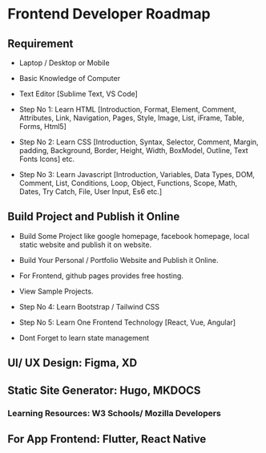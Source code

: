# Frontend Developer Roadmap

## Requirement
- Laptop / Desktop or Mobile
- Basic Knowledge of Computer 
- Text Editor [Sublime Text, VS Code]

- Step No 1: Learn HTML [Introduction, Format, Element, Comment, Attributes, Link, Navigation, Pages, Style, Image, List, iFrame, Table, Forms, Html5]
- Step No 2: Learn CSS [Introduction, Syntax, Selector, Comment, Margin, padding, Background, Border, Height, Width, BoxModel, Outline, Text Fonts Icons] etc.
- Step No 3: Learn Javascript  [Introduction, Variables, Data Types, DOM, Comment, List, Conditions, Loop, Object, Functions, Scope, Math, Dates, Try Catch, File, User Input, Es6 etc.]


## Build Project and Publish it Online
- Build Some Project like google homepage, facebook homepage, local static website and publish it on website.
- Build Your Personal / Portfolio Website and Publish it Online.
- For Frontend, github pages provides free hosting.
- View Sample Projects.

- Step No 4: Learn Bootstrap / Tailwind CSS
- Step No 5: Learn One Frontend Technology [React, Vue, Angular] 
* Dont Forget to learn state management 

## UI/ UX Design: Figma, XD 
## Static Site Generator: Hugo, MKDOCS 


### Learning Resources: W3 Schools/ Mozilla Developers

## For App Frontend: Flutter, React Native





